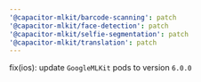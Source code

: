 ```yaml
---
'@capacitor-mlkit/barcode-scanning': patch
'@capacitor-mlkit/face-detection': patch
'@capacitor-mlkit/selfie-segmentation': patch
'@capacitor-mlkit/translation': patch
---
```


fix(ios): update `GoogleMLKit` pods to version `6.0.0`
